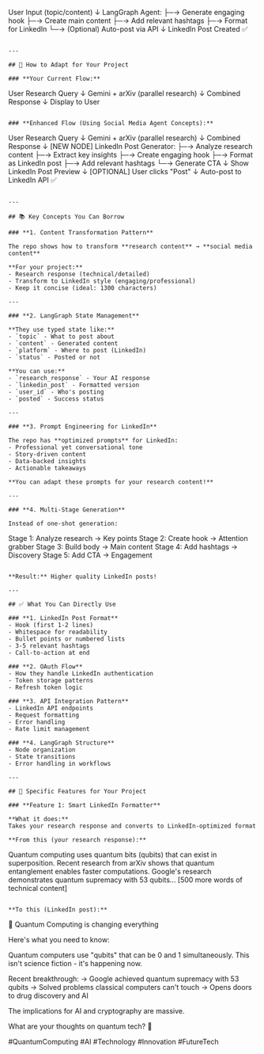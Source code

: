 User Input (topic/content)
    ↓
LangGraph Agent:
├─→ Generate engaging hook
├─→ Create main content
├─→ Add relevant hashtags
├─→ Format for LinkedIn
└─→ (Optional) Auto-post via API
    ↓
LinkedIn Post Created ✅
```

---

## 🔄 How to Adapt for Your Project

### **Your Current Flow:**
```
User Research Query
    ↓
Gemini + arXiv (parallel research)
    ↓
Combined Response
    ↓
Display to User
```

### **Enhanced Flow (Using Social Media Agent Concepts):**
```
User Research Query
    ↓
Gemini + arXiv (parallel research)
    ↓
Combined Response
    ↓
[NEW NODE] LinkedIn Post Generator:
├─→ Analyze research content
├─→ Extract key insights
├─→ Create engaging hook
├─→ Format as LinkedIn post
├─→ Add relevant hashtags
└─→ Generate CTA
    ↓
Show LinkedIn Post Preview
    ↓
[OPTIONAL] User clicks "Post"
    ↓
Auto-post to LinkedIn API ✅
```

---

## 📚 Key Concepts You Can Borrow

### **1. Content Transformation Pattern**

The repo shows how to transform **research content** → **social media content**

**For your project:**
- Research response (technical/detailed)
- Transform to LinkedIn style (engaging/professional)
- Keep it concise (ideal: 1300 characters)

---

### **2. LangGraph State Management**

**They use typed state like:**
- `topic` - What to post about
- `content` - Generated content
- `platform` - Where to post (LinkedIn)
- `status` - Posted or not

**You can use:**
- `research_response` - Your AI response
- `linkedin_post` - Formatted version
- `user_id` - Who's posting
- `posted` - Success status

---

### **3. Prompt Engineering for LinkedIn**

The repo has **optimized prompts** for LinkedIn:
- Professional yet conversational tone
- Story-driven content
- Data-backed insights
- Actionable takeaways

**You can adapt these prompts for your research content!**

---

### **4. Multi-Stage Generation**

Instead of one-shot generation:
```
Stage 1: Analyze research → Key points
Stage 2: Create hook → Attention grabber
Stage 3: Build body → Main content
Stage 4: Add hashtags → Discovery
Stage 5: Add CTA → Engagement
```

**Result:** Higher quality LinkedIn posts!

---

## ✅ What You Can Directly Use

### **1. LinkedIn Post Format**
- Hook (first 1-2 lines)
- Whitespace for readability
- Bullet points or numbered lists
- 3-5 relevant hashtags
- Call-to-action at end

### **2. OAuth Flow**
- How they handle LinkedIn authentication
- Token storage patterns
- Refresh token logic

### **3. API Integration Pattern**
- LinkedIn API endpoints
- Request formatting
- Error handling
- Rate limit management

### **4. LangGraph Structure**
- Node organization
- State transitions
- Error handling in workflows

---

## 🎯 Specific Features for Your Project

### **Feature 1: Smart LinkedIn Formatter**

**What it does:**
Takes your research response and converts to LinkedIn-optimized format

**From this (your research response):**
```
Quantum computing uses quantum bits (qubits) that can exist in 
superposition. Recent research from arXiv shows that quantum 
entanglement enables faster computations. Google's research 
demonstrates quantum supremacy with 53 qubits...
[500 more words of technical content]
```

**To this (LinkedIn post):**
```
🚀 Quantum Computing is changing everything

Here's what you need to know:

Quantum computers use "qubits" that can be 0 and 1 simultaneously.
This isn't science fiction - it's happening now.

Recent breakthrough:
→ Google achieved quantum supremacy with 53 qubits
→ Solved problems classical computers can't touch
→ Opens doors to drug discovery and AI

The implications for AI and cryptography are massive.

What are your thoughts on quantum tech? 💭

#QuantumComputing #AI #Technology #Innovation #FutureTech